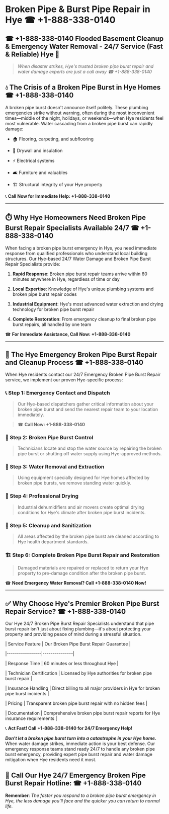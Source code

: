 # Broken Pipe & Burst Pipe Repair in Hye ☎ +1-888-338-0140  
## ☎ +1-888-338-0140 Flooded Basement Cleanup & Emergency Water Removal - 24/7 Service (Fast & Reliable) Hye 🚨  

> *When disaster strikes, Hye's trusted broken pipe burst repair and water damage experts are just a call away ☎ +1-888-338-0140*  

## 💧 The Crisis of a Broken Pipe Burst in Hye Homes ☎ +1-888-338-0140  

A broken pipe burst doesn't announce itself politely. These plumbing emergencies strike without warning, often during the most inconvenient times—middle of the night, holidays, or weekends—when Hye residents feel most vulnerable. Water cascading from a broken pipe burst can rapidly damage:  

* 🏠 Flooring, carpeting, and subflooring  
* 🧱 Drywall and insulation  
* ⚡ Electrical systems  
* 🛋️ Furniture and valuables  
* 🏗️ Structural integrity of your Hye property  

📞 **Call Now for Immediate Help: +1-888-338-0140**  

---  

## ⏱️ Why Hye Homeowners Need Broken Pipe Burst Repair Specialists Available 24/7 ☎ +1-888-338-0140  

When facing a broken pipe burst emergency in Hye, you need immediate response from qualified professionals who understand local building structures. Our Hye-based 24/7 Water Damage and Broken Pipe Burst Repair Specialists provide:  

1. **Rapid Response**: Broken pipe burst repair teams arrive within 60 minutes anywhere in Hye, regardless of time or day  
2. **Local Expertise**: Knowledge of Hye's unique plumbing systems and broken pipe burst repair codes  
3. **Industrial Equipment**: Hye's most advanced water extraction and drying technology for broken pipe burst repair  
4. **Complete Restoration**: From emergency cleanup to final broken pipe burst repairs, all handled by one team  

☎ **For Immediate Assistance, Call Now: +1-888-338-0140**  

---  

## 🔧 The Hye Emergency Broken Pipe Burst Repair and Cleanup Process ☎ +1-888-338-0140  

When Hye residents contact our 24/7 Emergency Broken Pipe Burst Repair service, we implement our proven Hye-specific process:  

### 📞 Step 1: Emergency Contact and Dispatch  
> Our Hye-based dispatchers gather critical information about your broken pipe burst and send the nearest repair team to your location immediately.  
> ☎ **Call Now: +1-888-338-0140**  

### 🚿 Step 2: Broken Pipe Burst Control  
> Technicians locate and stop the water source by repairing the broken pipe burst or shutting off water supply using Hye-approved methods.  

### 🌊 Step 3: Water Removal and Extraction  
> Using equipment specially designed for Hye homes affected by broken pipe bursts, we remove standing water quickly.  

### 💨 Step 4: Professional Drying  
> Industrial dehumidifiers and air movers create optimal drying conditions for Hye's climate after broken pipe burst incidents.  

### 🧼 Step 5: Cleanup and Sanitization  
> All areas affected by the broken pipe burst are cleaned according to Hye health department standards.  

### 🏗️ Step 6: Complete Broken Pipe Burst Repair and Restoration  
> Damaged materials are repaired or replaced to return your Hye property to pre-damage condition after the broken pipe burst.  

☎ **Need Emergency Water Removal? Call +1-888-338-0140 Now!**  

---  

## ✅ Why Choose Hye's Premier Broken Pipe Burst Repair Service? ☎ +1-888-338-0140  

Our Hye 24/7 Broken Pipe Burst Repair Specialists understand that pipe burst repair isn't just about fixing plumbing—it's about protecting your property and providing peace of mind during a stressful situation.  

| Service Feature | Our Broken Pipe Burst Repair Guarantee |  
|-----------------|---------------|  
| Response Time | 60 minutes or less throughout Hye |  
| Technician Certification | Licensed by Hye authorities for broken pipe burst repair |  
| Insurance Handling | Direct billing to all major providers in Hye for broken pipe burst incidents |  
| Pricing | Transparent broken pipe burst repair with no hidden fees |  
| Documentation | Comprehensive broken pipe burst repair reports for Hye insurance requirements |  

📞 **Act Fast! Call +1-888-338-0140 for 24/7 Emergency Help!**  

***Don't let a broken pipe burst turn into a catastrophe in your Hye home.*** When water damage strikes, immediate action is your best defense. Our emergency response teams stand ready 24/7 to handle any broken pipe burst emergency, providing expert pipe burst repair and water damage mitigation when Hye residents need it most.  

## 📱 Call Our Hye 24/7 Emergency Broken Pipe Burst Repair Hotline: ☎ +1-888-338-0140  

**Remember**: *The faster you respond to a broken pipe burst emergency in Hye, the less damage you'll face and the quicker you can return to normal life.*